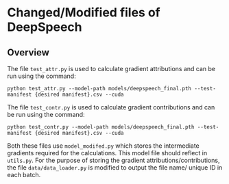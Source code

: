 # Changed/Modified files of DeepSpeech

## Overview
The file `test_attr.py` is used to calculate gradient attributions and can be run using the command:
``` 
python test_attr.py --model-path models/deepspeech_final.pth --test-manifest {desired manifest}.csv --cuda 
```
The file `test_contr.py` is used to calculate gradient contributions and can be run using the command:
``` 
python test_contr.py --model-path models/deepspeech_final.pth --test-manifest {desired manifest}.csv --cuda 
```
Both these files use `model_modifed.py` which stores the intermediate gradients required for the calculations. This model file should reflect in `utils.py`. For the purpose of storing the gradient attributions/contributions, the file `data/data_loader.py` is modified to output the file name/ unique ID in each batch. 

